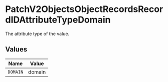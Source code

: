 # PatchV2ObjectsObjectRecordsRecordIDAttributeTypeDomain

The attribute type of the value.


## Values

| Name     | Value    |
| -------- | -------- |
| `DOMAIN` | domain   |